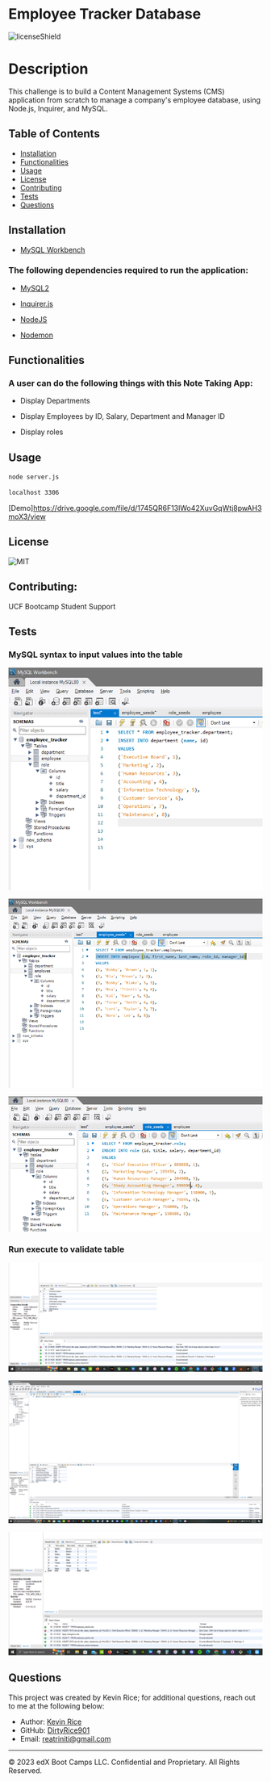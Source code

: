 # Employee Tracker Database 

![licenseShield](https://img.shields.io/badge/license-MIT-yellow)

# Description
This challenge is to build a Content Management Systems (CMS) application from scratch to manage a company's employee database, using Node.js, Inquirer, and MySQL.

## Table of Contents
* [Installation](#installation)
* [Functionalities](#functionalities)
* [Usage](#usage)
* [License](#license)
* [Contributing](#contributing)
* [Tests](#tests)
* [Questions](#questions)

## Installation
* [MySQL Workbench](https://www.mysql.com/products/workbench/)

### The following dependencies required to run the application:
* [MySQL2](https://www.npmjs.com/package/mysql2)

* [Inquirer.js](https://www.npmjs.com/package/inquirer/v/8.2.4)

* [NodeJS](https://nodejs.org/en/download)

* [Nodemon](https://www.npmjs.com/package/nodemon)





## Functionalities
### A user can do the following things with this Note Taking App:
* Display Departments

* Display Employees by ID, Salary, Department and Manager ID 

* Display roles



## Usage
```bash
node server.js
```
```bash
localhost 3306
```

[Demo]https://drive.google.com/file/d/1745QR6F13lWo42XuvGqWtj8pwAH3moX3/view
## License
![MIT](https://img.shields.io/badge/license-MIT-yellow)

## Contributing:
UCF Bootcamp Student Support


## Tests
### MySQL syntax to input values into the table

![Department Syntax](Images/depo_syntax.png)

![Employee Syntax](Images/employee_syntax.png)

![Role Syntax](Images/role_syntax.png)

### Run execute to validate table

![Alt text](Images/employee_tbl.png)

![Alt text](Images/role_tbl.png)

![Alt text](<Images/Screenshot (22).png>)



## Questions
This project was created by Kevin Rice; for additional questions, reach out to me at the following below:
* Author: [Kevin Rice](https://app.slack.com/client/T056YAJ4MPF/D05D0V54751)
* GitHub: [DirtyRice901](https://github.com/DirtyRice901/)
* Email: reatriniti@gmail.com 

---
© 2023 edX Boot Camps LLC. Confidential and Proprietary. All Rights Reserved.
